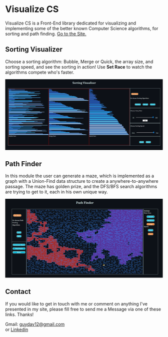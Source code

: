 # Visualize CS

Visualize CS is a Front-End library dedicated for visualizing and implementing some of the better known Computer Science algorithms, for sorting and path finding.
[Go to the Site.](https://guy-davidson.github.io/VisualizeCS/)

## Sorting Visualizer

Choose a sorting algorithm: Bubble, Merge or Quick, the array size, and sorting speed, and see the sorting in action! Use **Set Race** to watch the algorithms compete who's faster.

![](images/SortingVisualizer.png)

## Path Finder

In this module the user can generate a maze, which is implemented as a graph with a Union-Find data structure to create a anywhere-to-anywhere passage. The maze has golden prize, and the DFS/BFS search algorithms are trying to get to it, each in his own unique way.

![](images/PathFinder.png)

## Contact
If you would like to get in touch with me or comment on anything I've presented in my site, please fill free to send me a Message via one of these links. Thanks!

Gmail: guydav12@gmail.com  
or
[Linkedin](https://www.linkedin.com/in/guy-davidson/)
